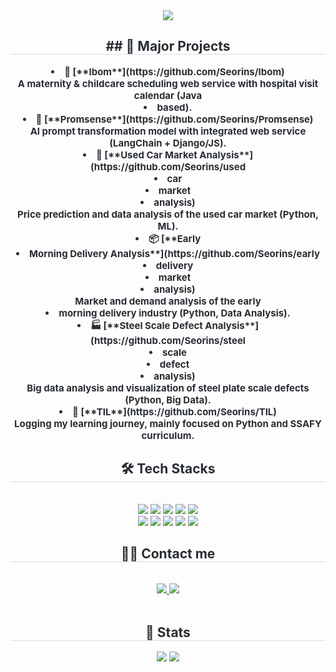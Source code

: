 <div align= "center">
    <img src="https://capsule-render.vercel.app/api?type=waving&color=gradient&height=180&text=SEORIN's%20GITHUB&animation=fadeIn&fontColor=ffffff&fontSize=50" />
    </div>
    <div align= "center"> 
    <h2 style="border-bottom: 1px solid #d8dee4; color: #282d33;"> ## 📌 Major Projects </h2>  
    <div style="font-weight: 700; font-size: 15px; text-align: center; color: #282d33;"> </li></li><li> 📱 [**Ibom**](https://github.com/Seorins/Ibom)  </li>  A maternity & childcare scheduling web service with hospital visit calendar (Java<li>based).  </li></li><li> 🎯 [**Promsense**](https://github.com/Seorins/Promsense)  </li>  AI prompt transformation model with integrated web service (LangChain + Django/JS).  </li></li><li> 🚗 [**Used Car Market Analysis**](https://github.com/Seorins/used<li>car<li>market<li>analysis)  </li>  Price prediction and data analysis of the used car market (Python, ML).  </li></li><li> 📦 [**Early<li>Morning Delivery Analysis**](https://github.com/Seorins/early<li>delivery<li>market<li>analysis)  </li>  Market and demand analysis of the early<li>morning delivery industry (Python, Data Analysis).  </li></li><li> 🏭 [**Steel Scale Defect Analysis**](https://github.com/Seorins/steel<li>scale<li>defect<li>analysis)  </li>  Big data analysis and visualization of steel plate scale defects (Python, Big Data).  </li></li><li> 📘 [**TIL**](https://github.com/Seorins/TIL)  </li>  Logging my learning journey, mainly focused on Python and SSAFY curriculum.  </li> </div> 
    </div>
    <div align= "center">
    <h2 style="border-bottom: 1px solid #d8dee4; color: #282d33;"> 🛠️ Tech Stacks </h2> <br> 
    <div style="margin: 0 auto; text-align: center;" align= "center"> <img src="https://img.shields.io/badge/Java-007396?style=for-the-badge&logo=Java&logoColor=white">
          <img src="https://img.shields.io/badge/Python-3776AB?style=for-the-badge&logo=Python&logoColor=white">
          <img src="https://img.shields.io/badge/Javascript-F7DF1E?style=for-the-badge&logo=Javascript&logoColor=white">
          <img src="https://img.shields.io/badge/HTML5-E34F26?style=for-the-badge&logo=HTML5&logoColor=white">
          <img src="https://img.shields.io/badge/CSS3-1572B6?style=for-the-badge&logo=CSS3&logoColor=white">
          <br/><img src="https://img.shields.io/badge/Spring-6DB33F?style=for-the-badge&logo=Spring&logoColor=white">
          <img src="https://img.shields.io/badge/Django-092E20?style=for-the-badge&logo=Django&logoColor=white">
          <img src="https://img.shields.io/badge/MySQL-4479A1?style=for-the-badge&logo=MySQL&logoColor=white">
          <img src="https://img.shields.io/badge/Tensorflow-FF6F00?style=for-the-badge&logo=Tensorflow&logoColor=white">
          <img src="https://img.shields.io/badge/Apache Tomcat-F8DC75?style=for-the-badge&logo=Apache Tomcat&logoColor=white">
          <br/></div>
    </div>
    <div align= "center">
    <h2 style="border-bottom: 1px solid #d8dee4; color: #282d33;"> 🧑‍💻 Contact me </h2> <br> 
    <div align= "center"> <a href=https://blog.naver.com/seol1n_> <img src="https://img.shields.io/badge/Naver-03C75A?style=for-the-badge&logo=Naver&logoColor=white&link=https://blog.naver.com/seol1n_"> </a>
         <a href=mailto:tjfls295@gmail.com> <img src="https://img.shields.io/badge/Gmail-EA4335?style=for-the-badge&logo=Gmail&logoColor=white&link=mailto:tjfls295@gmail.com"> </a>
          </div>  <br> 
    <div align= "center">  </div> 
    </div>
    <div align= "center"> 
    <h2 style="border-bottom: 1px solid #d8dee4; color: #282d33;"> 🏅 Stats </h2> <div align= "center"> <img src="https://github-readme-stats.vercel.app/api?username=seorins&bg_color=180,1e223e,00000000&title_color=fffaff&text_color=fffaff"
         /> <img src="https://github-readme-stats.vercel.app/api/top-langs/?username=seorins&layout=compact&bg_color=180,1e223e,00000000&title_color=fffaff&text_color=fffaff"
           /> </div> 
    </div>
    
